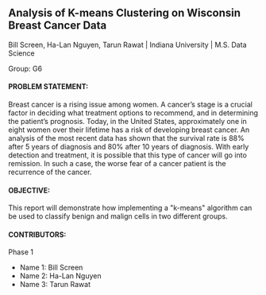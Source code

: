 ## Analysis of K-means Clustering on Wisconsin Breast Cancer Data

Bill Screen, Ha-Lan Nguyen, Tarun Rawat | Indiana University | M.S. Data Science

Group: G6

#### PROBLEM STATEMENT: 
Breast cancer is a rising issue among women. A cancer’s stage is a crucial factor in deciding what treatment options to recommend, and in determining the patient’s prognosis. Today, in the United States, approximately one in eight women over their lifetime has a risk of developing breast cancer. An analysis of the most recent data has shown that the survival rate is 88% after 5 years of diagnosis and 80% after 10 years of diagnosis. With early detection and treatment, it is possible that this type of cancer will go into remission. In such a case, the worse fear of a cancer patient is the recurrence of the cancer.

#### OBJECTIVE: 
This report will demonstrate how implementing a "k-means" algorithm can be used to classify benign and malign cells in two different groups.

#### CONTRIBUTORS:
Phase 1
- Name 1: Bill Screen
- Name 2: Ha-Lan Nguyen
- Name 3: Tarun Rawat
